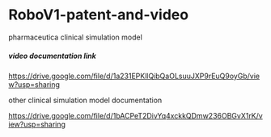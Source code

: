 # RoboV1-patent-and-video
pharmaceutica clinical simulation model 
##### video documentation link
https://drive.google.com/file/d/1a231EPKllQibQaOLsuuJXP9rEuQ9oyGb/view?usp=sharing


other clinical simulation model documentation

https://drive.google.com/file/d/1bACPeT2DivYq4xckkQDmw236OBGvX1rK/view?usp=sharing
